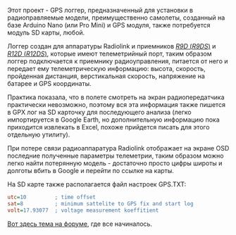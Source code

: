 Этот проект - GPS логгер, предназначенный для установки в радиоправляемые модели, преимущественно самолеты, созданный на базе Arduino Nano (или Pro Mini) и GPS модуля, также потребуется модуль SD карты, любой.

Логгер создан для аппаратуры Radiolink и приемников [*R9D* (*R9DS*)](http://www.radiolink.com.cn/doce/product-detail-120.html) и [*R12D* (*R12DS*)](http://www.radiolink.com.cn/doce/product-detail-126.html), которые имеют телеметрийный порт, таким образом логгер подключается к приемнику радиоуправления, питается от него и передает ему телеметрическую информацию: высота, скорость, пройденная дистанция, верстикальная скорость, напряжение на батарее и GPS координаты.

Практика показала, что в полете смотреть на экран радиопередатчика практически невозможно, поэтому вся эта информация также пишется в GPX лог на SD карточку для последующего анализа (легко импортируется в Google Earth, но дополнительную информацию пока приходится извлекать в Excel, похоже прийдется писать для этого отдельную утилиту).

При потере связи радиоаппаратура Radiolink отображает на экране OSD последние полученные параметры телеметрии, таким образом можно легко найти потерянную модель - достаточно просто цифры широты и долготы вбить в Google и перейти по ссылке на карты.

На SD карте также располагается файл настроек GPS.TXT:

```ini
utc=10         ; time offset
sat=8          ; minimum sattelite to GPS fix and start log
volt=17.93077  ; voltage measurement koeffitient
```

[Вот здесь тема на форуме](https://alnado.ru/forum/viewtopic.php?f=91&t=574), где все начиналось.

